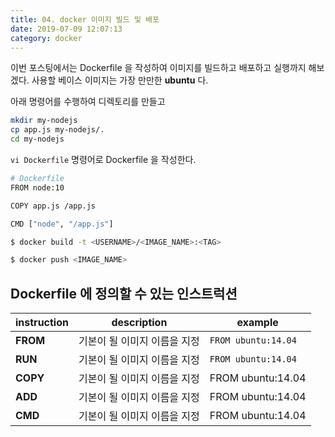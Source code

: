 ```yaml
---
title: 04. docker 이미지 빌드 및 배포
date: 2019-07-09 12:07:13
category: docker
---
```


이번 포스팅에서는 Dockerfile 을 작성하여 이미지를 빌드하고 배포하고 실행까지 해보겠다. 사용할 베이스 이미지는 가장 만만한 __ubuntu__ 다.

아래 명령어를 수행하여 디렉토리를 만들고 
```sh
mkdir my-nodejs
cp app.js my-nodejs/.
cd my-nodejs
```

`vi Dockerfile` 명령어로 Dockerfile 을 작성한다.
```sh
# Dockerfile
FROM node:10

COPY app.js /app.js

CMD ["node", "/app.js"]
```


```sh
$ docker build -t <USERNAME>/<IMAGE_NAME>:<TAG>
```

```sh
$ docker push <IMAGE_NAME>
```


<div>
    <h2> Dockerfile 에 정의할 수 있는 인스트럭션 </h2>
    <table>
        <thead>
            <tr>
                <th>instruction</th>
                <th>description</th>
                <th>example</th>
            </tr>
        </thead>
        <tbody>
            <tr>
                <td><strong>FROM</strong></td>
                <td>기본이 될 이미지 이름을 지정</td>
                <td><code>FROM ubuntu:14.04</code></td>
            </tr>
            <tr>
                <td><strong>RUN</strong></td>
                <td>기본이 될 이미지 이름을 지정</td>
                <td><code>FROM ubuntu:14.04</code></td>
            </tr>
            <tr>
                <td><strong>COPY</strong></td>
                <td>기본이 될 이미지 이름을 지정</td>
                <td>FROM ubuntu:14.04</td>
            </tr>
            <tr>
                <td><strong>ADD</strong></td>
                <td>기본이 될 이미지 이름을 지정</td>
                <td>FROM ubuntu:14.04</td>
            </tr>
            <tr>
                <td><strong>CMD</strong></td>
                <td>기본이 될 이미지 이름을 지정</td>
                <td>FROM ubuntu:14.04</td>
            </tr>
        </tbody>
    </table>
</div>
